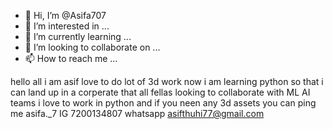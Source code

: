 - 👋 Hi, I’m @Asifa707
- 👀 I’m interested in ...
- 🌱 I’m currently learning ...
- 💞️ I’m looking to collaborate on ...
- 📫 How to reach me ...

<!---
Asifa707/Asifa707 is a ✨ special ✨ repository because its `README.md` (this file) appears on your GitHub profile.
You can click the Preview link to take a look at your changes.
--->
 
 hello all i am asif love to do lot of 3d work now i am learning python so that i can land up in a corperate that all fellas looking to collaborate with ML AI teams 
 i love to work in python and if you neen any 3d assets you can ping me asifa._7 IG 7200134807 whatsapp asifthuhi77@gmail.com
